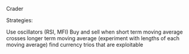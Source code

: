 Crader

Strategies:

Use oscillators (RSI, MFI)
Buy and sell when short term moving average crosses longer term moving average (experiment with lengths of each moving average)
find currency trios that are exploitable
